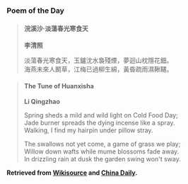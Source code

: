 ### Poem of the Day

> #### 浣溪沙·淡蕩春光寒食天
> **李清照**
> 
> 淡蕩春光寒食天，玉鑪沈水裊殘煙，夢迴山枕隱花鈿。  
> 海燕未來人鬭草，江梅已過柳生綿，黃昏疏雨濕鞦韆。

> #### The Tune of Huanxisha
> **Li Qingzhao**
> 
> Spring sheds a mild and wild light on Cold Food Day;  
> Jade burner spreads the dying incense like a spray.  
> Walking, I find my hairpin under pillow stray.
>
> The swallows not yet come, a game of grass we play;  
> Willow down wafts while mume blossoms fade away.  
> In drizzling rain at dusk the garden swing won't sway.

**Retrieved from [Wikisource](https://zh.wikisource.org/wiki/%E6%B5%A3%E6%BA%AA%E6%B2%99_(%E6%9D%8E%E6%B8%85%E7%85%A7)) and [China Daily](https://www.chinadaily.com.cn/a/202404/03/WS624b9af1a310fd2b29e55178_2.html).**